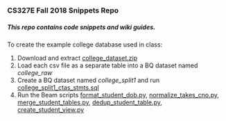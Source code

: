 ### CS327E Fall 2018 Snippets Repo
##### This repo contains code snippets and wiki guides.


To create the example college database used in class:
1. Download and extract [college_dataset.zip](https://github.com/cs327e-fall2018/snippets/college_dataset.zip)
2. Load each csv file as a separate table into a BQ dataset named *college_raw*
3. Create a BQ dataset named *college_split1* and run [college_split1_ctas_stmts.sql](https://github.com/cs327e-fall2018/snippets/college_split1_ctas_stmts.sql)
4. Run the Beam scripts [format_student_dob.py](https://github.com/cs327e-fall2018/snippets/blob/master/format_student_dob.py), [normalize_takes_cno.py](https://github.com/cs327e-fall2018/snippets/blob/master/normalize_takes_cno.py), [merge_student_tables.py](https://github.com/cs327e-fall2018/snippets/blob/master/merge_student_tables.py), [dedup_student_table.py](https://github.com/cs327e-fall2018/snippets/blob/master/dedup_student_table.py), [create_student_view.py](https://github.com/cs327e-fall2018/snippets/blob/master/create_student_view.py)
